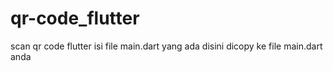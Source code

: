 # qr-code_flutter
scan qr code flutter
isi file main.dart yang ada disini dicopy ke file main.dart anda
